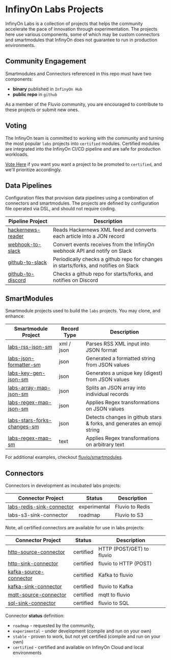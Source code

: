 # InfinyOn Labs Projects

InfinyOn Labs is a collection of projects that helps the community accelerate the pace of innovation through experimentation. The projects here use various components, some of which may be custom connectors and smartmodules that InfinyOn does not guarantee to run in production environments.

## Community Engagement

Smartmodules and Connectors referenced in this repo must have two components:

* **binary** published in `InfinyOn Hub`
* **public repo** in `github`

As a member of the Fluvio community, you are encouraged to contribute to these projects or submit new ones. 

## Voting

The InfinyOn team is committed to working with the community and turning the most popular `labs` projects into `certified` modules. Certified modules are integrated into the InfinyOn CI/CD pipeline and are safe for production workloads.

[Vote Here] if you want you want a project to be promoted to `certified`, and we'll prioritize accordingly.

## Data Pipelines

Configuration files that provision data pipelines using a combination of connectors and smartmodules. The projects are defined by configuration file operated via DSL, and should not require coding.

| Pipeline Project    | Description                                 |
| ------------------- | ------------------------------------------- |
| [hackernews-reader] | Reads Hackernews XML feed and converts each article into a JON record |
| [webhook-to-slack]  | Convert events receives from the InfinyOn webhook API and notify on Slack |
| [github-to-slack]   | Periodically checks a github repo for changes in starts/forks, and notifies on Slack |
| [github-to-discord] | Checks a github repo for starts/forks, and notifies on Discord |

## SmartModules

Smartmodule projects used to build the `labs` projects. You may clone, and enhance:

| Smartmodule Project           | Record Type | Description                           |
| ----------------------------- | ----------- | ------------------------------------- |
| [labs-rss-json-sm]            | xml / json  | Parses RSS XML input into JSON format |
| [labs-json-formatter-sm]      | json        | Generated a formatted string from JSON values |
| [labs-key-gen-json-sm]        | json        | Generates a unique key (digest) from JSON values |
| [labs-array-map-json-sm]      | json        | Splits an JSON array into individual records |
| [labs-regex-map-json-sm]      | json        | Applies Regex transformations on JSON values |
| [labs-stars-forks-changes-sm] | json        | Detects changes in github stars & forks, and generates an emoji string |
| [labs-regex-map-sm]           | text        | Applies Regex transformations on arbitrary text |

For additional examples, checkout [fluvio/smartmodules].

## Connectors

Connectors in development as incubated labs projects:

| Connector Project            | Status       | Description                           |
| ---------------------------- | ------------ | ------------------------------------- |
| [labs-redis-sink-connector]  | experimental | Fluvio to Redis                       |
| labs-s3-sink-connector       | roadmap      | Fluvio to S3                          |

Note, all certified connectors are available for use in labs projects:

| Connector Project            | Status       | Description                           |
| ---------------------------- | ------------ | ------------------------------------- |
| [http-source-connector]      | certified    | HTTP (POST/GET) to fluvio             |
| [http-sink-connector]        | certified    | fluvio to HTTP (POST)                 |
| [kafka-source-connector]     | certified    | Kafka to fluvio                       |
| [kafka-sink-connector]       | certified    | fluvio to Kafka                       |
| [mqtt-source-connector]      | certified    | mqtt to fluvio                        |
| [sql-sink-connector]         | certified    | fluvio to SQL                         |


Connector **status** definition:
* `roadmap` - requested by the community, 
* `experimental` - under development (compile and run on your own)
* `stable` - proven to work, but not yet certified (compile and run on your own)
* `certified` - certified and available on InfinyOn Cloud and local environments



[Vote Here]: https://docs.google.com/forms/d/1yK8k-7Udq2wteNw-ZJm8Q59pvpwqduzUexSSUmgsYzI/

[hackernews-reader]: data-pipelines/hackernews-reader.md
[github-to-discord]: data-pipelines/github-to-discord.md
[github-to-slack]: data-pipelines/github-to-slack.md
[webhook-to-slack]: data-pipelines/webhook-to-slack.md

[labs-rss-json-sm]: https://github.com/infinyon/labs-rss-json-sm
[labs-json-formatter-sm]: https://github.com/infinyon/labs-json-formatter-sm
[labs-key-gen-json-sm]: https://github.com/infinyon/labs-key-gen-json-sm
[labs-array-map-json-sm]: https://github.com/infinyon/labs-array-map-json-sm
[labs-regex-map-json-sm]: https://github.com/infinyon/labs-regex-map-json-sm
[labs-stars-forks-changes-sm]: https://github.com/infinyon/labs-stars-forks-changes-sm
[labs-regex-map-sm]: https://github.com/infinyon/labs-regex-map-sm

[labs-redis-sink-connector]: https://github.com/infinyon/labs-redis-sink-connector
[http-source-connector]: https://github.com/infinyon/http-source-connector
[http-sink-connector]: https://github.com/infinyon/http-sink-connector
[kafka-sink-connector]: https://github.com/infinyon/kafka-connector/tree/main/crates/kafka-sink
[kafka-source-connector]: https://github.com/infinyon/kafka-connector/tree/main/crates/kafka-source
[sql-sink-connector]: https://github.com/infinyon/sql-connector
[mqtt-source-connector]: https://github.com/infinyon/mqtt-connector

[fluvio/smartmodules]: https://github.com/infinyon/fluvio/tree/master/smartmodule/examples
